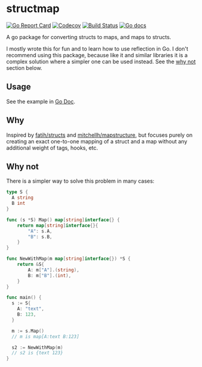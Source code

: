 # structmap

[![Go Report Card](https://goreportcard.com/badge/github.com/leighmcculloch/go-structmap)](https://goreportcard.com/report/github.com/leighmcculloch/go-structmap)
[![Codecov](https://img.shields.io/codecov/c/github/leighmcculloch/go-structmap.svg)](https://codecov.io/gh/leighmcculloch/go-structmap)
[![Build Status](https://img.shields.io/travis/leighmcculloch/go-structmap.svg)](https://travis-ci.org/leighmcculloch/go-structmap)
[![Go docs](https://img.shields.io/badge/godoc-reference-blue.svg)](https://godoc.org/github.com/leighmcculloch/go-structmap)

A go package for converting structs to maps, and maps to structs.

I mostly wrote this for fun and to learn how to use reflection in Go. I don't recommend using this package, because like it and similar libraries it is a complex solution where a simpler one can be used instead. See the [why not](#why-not) section below.

## Usage

See the example in [Go Doc](https://godoc.org/github.com/leighmcculloch/go-structmap).

## Why

Inspired by [fatih/structs](https://github.com/fatih/structs) and [mitchellh/mapstructure](https://github.com/mitchellh/mapstructure), but focuses purely on creating an exact one-to-one mapping of a struct and a map without any additional weight of tags, hooks, etc.

## Why not

There is a simpler way to solve this problem in many cases:

```go
type S {
  A string
  B int
}

func (s *S) Map() map[string]interface{} {
	return map[string]interface{}{
		"A": s.A,
		"B": s.B,
	}
}

func NewWithMap(m map[string]interface{}) *S {
	return &S{
		A: m["A"].(string),
		B: m["B"].(int),
	}
}

func main() {
  s := S{
    A: "text",
    B: 123,
  }

  m := s.Map()
  // m is map[A:text B:123]

  s2 := NewWithMap(m)
  // s2 is {text 123}
}
```
